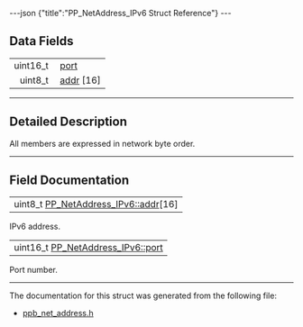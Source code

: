 ---json {"title":"PP\_NetAddress\_IPv6 Struct Reference"} ---

Data Fields
-----------

<table><tbody><tr class="odd"><td style="text-align: right;">uint16_t </td><td><a href="/docs/native-client/pepper_beta/c/struct_p_p___net_address___i_pv6#a33221e899ef2126330c7ff53218ea63d" class="el">port</a></td></tr><tr class="even"><td style="text-align: right;">uint8_t </td><td><a href="/docs/native-client/pepper_beta/c/struct_p_p___net_address___i_pv6#a11e248d3d3063f4a2fc351efadf93783" class="el">addr</a> [16]</td></tr></tbody></table>

------------------------------------------------------------------------

<span id="details" class="anchor" style="margin: 0;"></span>

Detailed Description
--------------------

All members are expressed in network byte order.

------------------------------------------------------------------------

Field Documentation
-------------------

<span id="a11e248d3d3063f4a2fc351efadf93783" class="anchor" style="margin: 0;"></span>

<table><tbody><tr class="odd"><td>uint8_t <a href="/docs/native-client/pepper_beta/c/struct_p_p___net_address___i_pv6#a11e248d3d3063f4a2fc351efadf93783" class="el">PP_NetAddress_IPv6::addr</a>[16]</td></tr></tbody></table>

IPv6 address.

<span id="a33221e899ef2126330c7ff53218ea63d" class="anchor" style="margin: 0;"></span>

<table><tbody><tr class="odd"><td>uint16_t <a href="/docs/native-client/pepper_beta/c/struct_p_p___net_address___i_pv6#a33221e899ef2126330c7ff53218ea63d" class="el">PP_NetAddress_IPv6::port</a></td></tr></tbody></table>

Port number.

------------------------------------------------------------------------

The documentation for this struct was generated from the following file:

-   <a href="/docs/native-client/pepper_beta/c/ppb__net__address_8h/" class="el">ppb_net_address.h</a>
